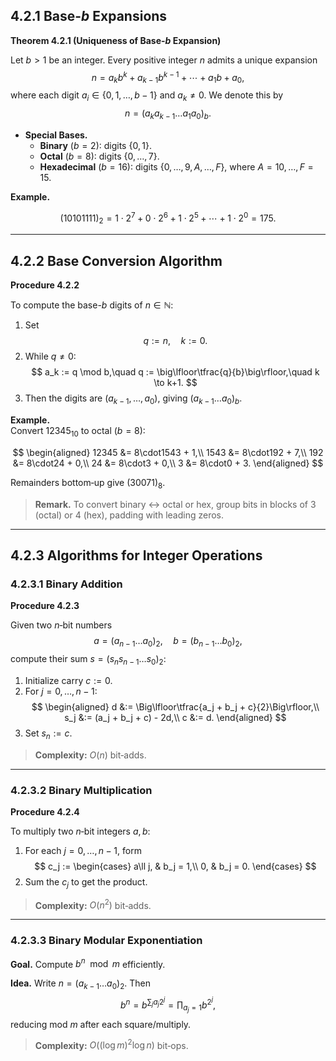 ## 4.2.1 Base-$b$ Expansions

**Theorem 4.2.1 (Uniqueness of Base-$b$ Expansion)**

Let $b>1$ be an integer. Every positive integer $n$ admits a unique expansion
$$
n = a_k b^k + a_{k-1} b^{k-1} + \cdots + a_1 b + a_0,
$$
where each digit $a_i\in\{0,1,\dots,b-1\}$ and $a_k\neq 0$. We denote this by
$$
n = (a_k a_{k-1} \dots a_1 a_0)_b.
$$

- **Special Bases.**  
  - **Binary** $(b=2)$: digits $\{0,1\}$.  
  - **Octal** $(b=8)$: digits $\{0,\dots,7\}$.  
  - **Hexadecimal** $(b=16)$: digits $\{0,\dots,9,A,\dots,F\}$, where $A=10,\dots,F=15$.

**Example.**

$$
(10101111)_2 = 1\cdot2^7 + 0\cdot2^6 + 1\cdot2^5 + \cdots + 1\cdot2^0 = 175.
$$

---

## 4.2.2 Base Conversion Algorithm

**Procedure 4.2.2**

To compute the base-$b$ digits of $n\in\mathbb{N}$:

1. Set  
$$q := n,\quad k := 0.$$
2. While $q\neq 0$:  
$$
a_k := q \mod b,\quad
q := \big\lfloor\tfrac{q}{b}\big\rfloor,\quad
k \to k+1.
$$
3. Then the digits are $(a_{k-1},\dots,a_0)$, giving $(a_{k-1}\dots a_0)_b$.

**Example.**  
Convert $12345_{10}$ to octal ($b=8$):

$$
\begin{aligned}
12345 &= 8\cdot1543 + 1,\\
1543  &= 8\cdot192  + 7,\\
192   &= 8\cdot24   + 0,\\
24    &= 8\cdot3    + 0,\\
3     &= 8\cdot0    + 3.
\end{aligned}
$$

Remainders bottom‐up give $(30071)_8$.

> **Remark.** To convert binary $\leftrightarrow$ octal or hex, group bits in blocks of 3 (octal) or 4 (hex), padding with leading zeros.

---

## 4.2.3 Algorithms for Integer Operations

### 4.2.3.1 Binary Addition

**Procedure 4.2.3**

Given two $n$‐bit numbers  
$$
a = (a_{n-1}\dots a_0)_2,\quad b = (b_{n-1}\dots b_0)_2,
$$
compute their sum $s=(s_n s_{n-1}\dots s_0)_2$:

1. Initialize carry $c:=0$.  
2. For $j=0,\dots,n-1$:
   $$
   \begin{aligned}
     d   &:= \Big\lfloor\tfrac{a_j + b_j + c}{2}\Big\rfloor,\\
     s_j &:= (a_j + b_j + c) - 2d,\\
     c   &:= d.
   \end{aligned}
   $$
3. Set $s_n := c$.

> **Complexity:** $O(n)$ bit‐adds.

---

### 4.2.3.2 Binary Multiplication

**Procedure 4.2.4**

To multiply two $n$‐bit integers $a,b$:

1. For each $j=0,\dots,n-1$, form
   $$
   c_j :=
   \begin{cases}
     a\ll j, & b_j = 1,\\
     0,       & b_j = 0.
   \end{cases}
   $$
2. Sum the $c_j$ to get the product.

> **Complexity:** $O(n^2)$ bit‐adds.

---

### 4.2.3.3 Binary Modular Exponentiation

**Goal.** Compute $b^n\mod m$ efficiently.

**Idea.** Write $n=(a_{k-1}\dots a_0)_2$. Then
$$
b^n = b^{\sum_j a_j2^j}
    = \prod_{a_j=1} b^{2^j},
$$
reducing mod $m$ after each square/multiply.

> **Complexity:** $O((\log m)^2\log n)$ bit‐ops.
